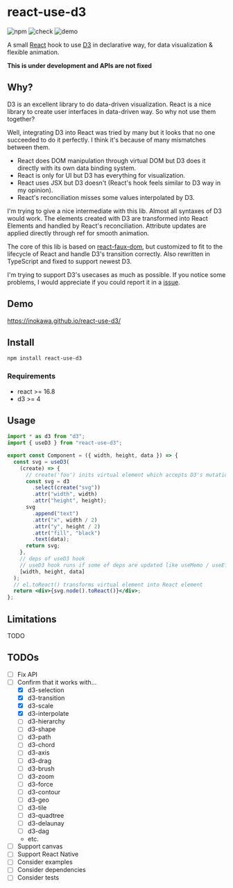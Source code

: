 # react-use-d3

![npm](https://img.shields.io/npm/v/react-use-d3) ![check](https://github.com/inokawa/react-use-d3/workflows/check/badge.svg) ![demo](https://github.com/inokawa/react-use-d3/workflows/demo/badge.svg)

A small [React](https://github.com/facebook/react) hook to use [D3](https://github.com/d3/d3) in declarative way, for data visualization & flexible animation.

**This is under development and APIs are not fixed**

## Why?

D3 is an excellent library to do data-driven visualization.
React is a nice library to create user interfaces in data-driven way.
So why not use them together?

Well, integrating D3 into React was tried by many but it looks that no one succeeded to do it perfectly. I think it's because of many mismatches between them.

- React does DOM manipulation through virtual DOM but D3 does it directly with its own data binding system.
- React is only for UI but D3 has everything for visualization.
- React uses JSX but D3 doesn't (React's hook feels similar to D3 way in my opinion).
- React's reconciliation misses some values interpolated by D3.

I'm trying to give a nice intermediate with this lib.
Almost all syntaxes of D3 would work.
The elements created with D3 are transformed into React Elements and handled by React's reconciliation.
Attribute updates are applied directly through ref for smooth animation.

The core of this lib is based on [react-faux-dom](https://github.com/Olical/react-faux-dom), but customized to fit to the lifecycle of React and handle D3's transition correctly. Also rewritten in TypeScript and fixed to support newest D3.

I'm trying to support D3's usecases as much as possible. If you notice some problems, I would appreciate if you could report it in a [issue](https://github.com/inokawa/react-use-d3/issues).

## Demo

https://inokawa.github.io/react-use-d3/

## Install

```sh
npm install react-use-d3
```

### Requirements

- react >= 16.8
- d3 >= 4

## Usage

```jsx
import * as d3 from "d3";
import { useD3 } from "react-use-d3";

export const Component = ({ width, height, data }) => {
  const svg = useD3(
    (create) => {
      // create('foo') inits virtual element which accepts D3's mutations
      const svg = d3
        .select(create("svg"))
        .attr("width", width)
        .attr("height", height);
      svg
        .append("text")
        .attr("x", width / 2)
        .attr("y", height / 2)
        .attr("fill", "black")
        .text(data);
      return svg;
    },
    // deps of useD3 hook
    // useD3 hook runs if some of deps are updated like useMemo / useEffect
    [width, height, data]
  );
  // el.toReact() transforms virtual element into React element
  return <div>{svg.node().toReact()}</div>;
};
```

## Limitations

TODO

## TODOs

- [ ] Fix API
- [ ] Confirm that it works with...
  - [x] d3-selection
  - [x] d3-transition
  - [x] d3-scale
  - [x] d3-interpolate
  - [ ] d3-hierarchy
  - [ ] d3-shape
  - [ ] d3-path
  - [ ] d3-chord
  - [ ] d3-axis
  - [ ] d3-drag
  - [ ] d3-brush
  - [ ] d3-zoom
  - [ ] d3-force
  - [ ] d3-contour
  - [ ] d3-geo
  - [ ] d3-tile
  - [ ] d3-quadtree
  - [ ] d3-delaunay
  - [ ] d3-dag
  - etc.
- [ ] Support canvas
- [ ] Support React Native
- [ ] Consider examples
- [ ] Consider dependencies
- [ ] Consider tests
